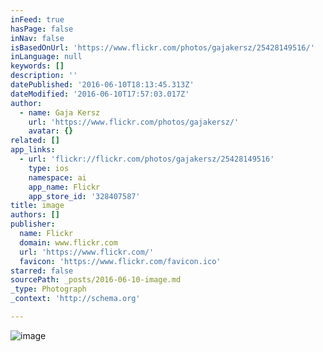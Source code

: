 ```yaml
---
inFeed: true
hasPage: false
inNav: false
isBasedOnUrl: 'https://www.flickr.com/photos/gajakersz/25428149516/'
inLanguage: null
keywords: []
description: ''
datePublished: '2016-06-10T18:13:45.313Z'
dateModified: '2016-06-10T17:57:03.017Z'
author:
  - name: Gaja Kersz
    url: 'https://www.flickr.com/photos/gajakersz/'
    avatar: {}
related: []
app_links:
  - url: 'flickr://flickr.com/photos/gajakersz/25428149516'
    type: ios
    namespace: ai
    app_name: Flickr
    app_store_id: '328407587'
title: image
authors: []
publisher:
  name: Flickr
  domain: www.flickr.com
  url: 'https://www.flickr.com/'
  favicon: 'https://www.flickr.com/favicon.ico'
starred: false
sourcePath: _posts/2016-06-10-image.md
_type: Photograph
_context: 'http://schema.org'

---
```

![image](https://farm2.staticflickr.com/1692/25428149516_41ec8b2d0b_b.jpg)